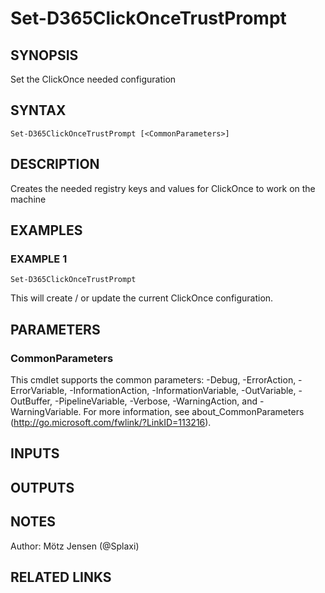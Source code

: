 ﻿---
external help file: d365fo.tools-help.xml
Module Name: d365fo.tools
online version:
schema: 2.0.0
---

# Set-D365ClickOnceTrustPrompt

## SYNOPSIS
Set the ClickOnce needed configuration

## SYNTAX

```
Set-D365ClickOnceTrustPrompt [<CommonParameters>]
```

## DESCRIPTION
Creates the needed registry keys and values for ClickOnce to work on the machine

## EXAMPLES

### EXAMPLE 1
```
Set-D365ClickOnceTrustPrompt
```

This will create / or update the current ClickOnce configuration.

## PARAMETERS

### CommonParameters
This cmdlet supports the common parameters: -Debug, -ErrorAction, -ErrorVariable, -InformationAction, -InformationVariable, -OutVariable, -OutBuffer, -PipelineVariable, -Verbose, -WarningAction, and -WarningVariable.
For more information, see about_CommonParameters (http://go.microsoft.com/fwlink/?LinkID=113216).

## INPUTS

## OUTPUTS

## NOTES
Author: Mötz Jensen (@Splaxi)

## RELATED LINKS
